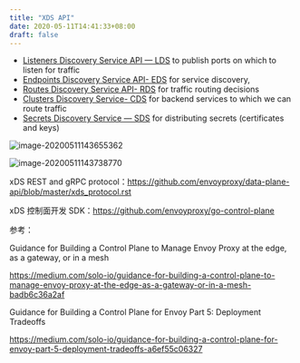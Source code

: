 ```yaml
---
title: "XDS API"
date: 2020-05-11T14:41:33+08:00
draft: false
---
```


- [Listeners Discovery Service API — LDS](https://www.envoyproxy.io/docs/envoy/v1.9.0/configuration/listeners/lds#config-listeners-lds) to publish ports on which to listen for traffic
- [Endpoints Discovery Service API- EDS](https://www.envoyproxy.io/docs/envoy/v1.9.0/api-v2/api/v2/eds.proto#envoy-api-file-envoy-api-v2-eds-proto) for service discovery,
- [Routes Discovery Service API- RDS](https://www.envoyproxy.io/docs/envoy/v1.9.0/configuration/http_conn_man/rds#config-http-conn-man-rds) for traffic routing decisions
- [Clusters Discovery Service- CDS](https://www.envoyproxy.io/docs/envoy/v1.9.0/configuration/cluster_manager/cds#config-cluster-manager-cds) for backend services to which we can route traffic
- [Secrets Discovery Service — SDS](https://www.envoyproxy.io/docs/envoy/v1.9.0/configuration/secret) for distributing secrets (certificates and keys)

![image-20200511143655362](https://cdn.jsdelivr.net/gh/garroshh/figurebed/img/image-20200511143655362.png)

![image-20200511143738770](https://cdn.jsdelivr.net/gh/garroshh/figurebed/img/image-20200511143738770.png)



xDS REST and gRPC protocol：https://github.com/envoyproxy/data-plane-api/blob/master/xds_protocol.rst

xDS 控制面开发 SDK：https://github.com/envoyproxy/go-control-plane



参考：

Guidance for Building a Control Plane to Manage Envoy Proxy at the edge, as a gateway, or in a mesh

https://medium.com/solo-io/guidance-for-building-a-control-plane-to-manage-envoy-proxy-at-the-edge-as-a-gateway-or-in-a-mesh-badb6c36a2af

Guidance for Building a Control Plane for Envoy Part 5: Deployment Tradeoffs

https://medium.com/solo-io/guidance-for-building-a-control-plane-for-envoy-part-5-deployment-tradeoffs-a6ef55c06327